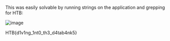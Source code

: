 This was easily solvable by running strings on the application and grepping for HTB:

![image](https://user-images.githubusercontent.com/80063008/227561821-357d2201-6d08-4955-9fd4-d58c05bd16d8.png)

HTB{d1v1ng_1nt0_th3_d4tab4nk5}
